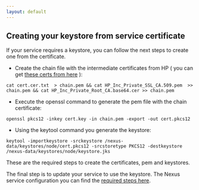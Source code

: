 ```yaml
---
layout: default
---
```

## Creating your keystore from service certificate

If your service requires a keystore, you can follow the next steps to create one from the certificate.

- Create the chain file with the intermediate certificates from HP ( you can get [these certs from here](https://hp.sharepoint.com/teams/credentials/_layouts/15/start.aspx#/SitePages/HPI%20CA%20signed%20certificates.aspx) ):
```
cat cert.cer.txt  > chain.pem && cat HP_Inc_Private_SSL_CA.509.pem  >> chain.pem && cat HP_Inc_Private_Root_CA.base64.cer >> chain.pem
```

- Execute the openssl command to generate the pem file with the chain certificate:
```
openssl pkcs12 -inkey cert.key -in chain.pem -export -out cert.pkcs12
```

- Using the keytool command you generate the keystore:
```
keytool -importkeystore -srckeystore /nexus-data/keystores/node/cert.pkcs12 -srcstoretype PKCS12 -destkeystore /nexus-data/keystores/node/keystore.jks
```

These are the required steps to create the certificates, pem and keystores.

The final step is to update your service to use the keystore.
The Nexus service configuration you can find the [required steps here](https://books.sonatype.com/nexus-book/reference3/security.html#ssl-inbound).
